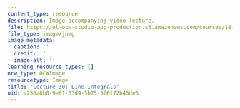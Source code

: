 ```yaml
---
content_type: resource
description: Image accompanying video lecture.
file: https://ol-ocw-studio-app-production.s3.amazonaws.com/courses/18-02-multivariable-calculus-fall-2007/a256a8b09e6163d95b755f6172b45de6_30.jpg
file_type: image/jpeg
image_metadata:
  caption: ''
  credit: ''
  image-alt: ''
learning_resource_types: []
ocw_type: OCWImage
resourcetype: Image
title: 'Lecture 30: Line Integrals'
uid: a256a8b0-9e61-63d9-5b75-5f6172b45de6
---
```

